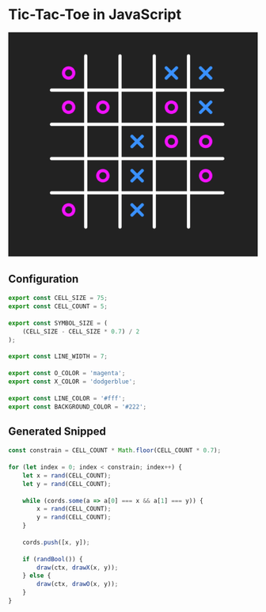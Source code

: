 # Tic-Tac-Toe in JavaScript

![Tic-Tac-Toe](./preview.png)

## Configuration

```TypeScript
export const CELL_SIZE = 75;
export const CELL_COUNT = 5;

export const SYMBOL_SIZE = (
    (CELL_SIZE - CELL_SIZE * 0.7) / 2
);

export const LINE_WIDTH = 7;

export const O_COLOR = 'magenta';
export const X_COLOR = 'dodgerblue';

export const LINE_COLOR = '#fff';
export const BACKGROUND_COLOR = '#222';
```

## Generated Snipped

```TypeScript
const constrain = CELL_COUNT * Math.floor(CELL_COUNT * 0.7);

for (let index = 0; index < constrain; index++) {
    let x = rand(CELL_COUNT);
    let y = rand(CELL_COUNT);

    while (cords.some(a => a[0] === x && a[1] === y)) {
        x = rand(CELL_COUNT);
        y = rand(CELL_COUNT);
    }

    cords.push([x, y]);

    if (randBool()) {
        draw(ctx, drawX(x, y));        
    } else {
        draw(ctx, drawO(x, y));
    }
}
```